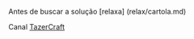 Antes de buscar a solução [relaxa] (relax/cartola.md)

Canal [TazerCraft](https://www.youtube.com/user/TazerCraft)
